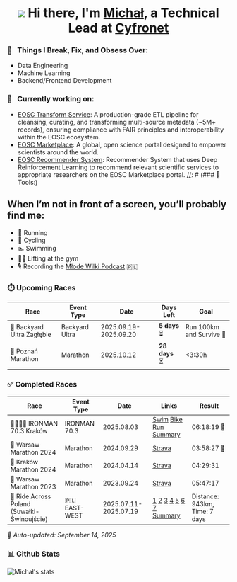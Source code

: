 <div align="center">
   <h1><img src="https://media.giphy.com/media/hvRJCLFzcasrR4ia7z/giphy.gif" width="25px"> Hi there, I'm <a href="https://www.linkedin.com/in/michal-kolomanski/">Michał</a>, a Technical Lead at <a href="https://www.cyfronet.pl/en/4421,main.html">Cyfronet</a></h1>
</div>

### 🧐 &nbsp; Things I Break, Fix, and Obsess Over:
- Data Engineering
- Machine Learning
- Backend/Frontend Development
  
### 🔭 &nbsp; Currently working on:
   - [EOSC Transform Service](https://github.com/cyfronet-fid/transform-service): A production-grade ETL pipeline for cleansing, curating, and transforming multi-source metadata (~5M+ records), ensuring compliance with FAIR principles and interoperability within the EOSC ecosystem.
   - [EOSC Marketplace](https://github.com/cyfronet-fid/eosc-search-service): A global, open science portal designed to empower scientists around the world.
   - [EOSC Recommender System](https://github.com/cyfronet-fid/recommender-system): Recommender System that uses Deep Reinforcement Learning to recommend relevant scientific services to appropriate researchers on the EOSC Marketplace portal.
[//]: # (### 🔨 Tools:)

[//]: # (<p>)

[//]: # (   <a href="https://www.python.org" target="_blank">)

[//]: # (     <img alt="python" style="height: 42px; width: auto;" src="https://raw.githubusercontent.com/Michal-Kolomanski/Michal-Kolomanski/5e67828415e0d4e372b0f846251364c13da68ae3/icons/python.svg">)

[//]: # (   </a>)

[//]: # (   <a href="https://spark.apache.org/docs/latest/api/python/index.html#" target="_blank">)

[//]: # (     <img src="https://github.com/Michal-Kolomanski/Michal-Kolomanski/blob/main/icons/pyspark.svg" alt="pyspark" style="height: 42px; width: auto;"/>)

[//]: # (   </a>)

[//]: # (   <a href="https://solr.apache.org/" target="_blank">)

[//]: # (     <img src="https://github.com/Michal-Kolomanski/Michal-Kolomanski/blob/main/icons/solr.svg" alt="solr" style="height: 42px; width: auto;"/>)

[//]: # (   </a>)

[//]: # (   <a href="https://fastapi.tiangolo.com/" target="_blank">)

[//]: # (     <img src="https://github.com/Michal-Kolomanski/Michal-Kolomanski/blob/main/icons/fastapi.svg" alt="fastapi" style="height: 42px; width: auto;"/>)

[//]: # (   </a>)

[//]: # (   <a href="https://flask.palletsprojects.com/en/3.0.x/" target="_blank">)

[//]: # (     <img src="https://github.com/Michal-Kolomanski/Michal-Kolomanski/blob/main/icons/flask.png" alt="flask" style="height: 42px; width: auto;"/>)

[//]: # (   </a>)

[//]: # (   <a href="https://angular.io/" target="_blank">)

[//]: # (     <img src="https://github.com/Michal-Kolomanski/Michal-Kolomanski/blob/main/icons/angular.svg" alt="angular" style="height: 42px; width: auto;"/>)

[//]: # (   </a>)

[//]: # (   <a href="https://pytorch.org/" target="_blank">)

[//]: # (     <img src="https://raw.githubusercontent.com/Michal-Kolomanski/Michal-Kolomanski/5e67828415e0d4e372b0f846251364c13da68ae3/icons/pytorch.svg" alt="pytorch" style="height: 42px; width: auto;"/>)

[//]: # (   </a>)

[//]: # (   <a href="https://www.tensorflow.org" target="_blank">)

[//]: # (     <img src="https://raw.githubusercontent.com/Michal-Kolomanski/Michal-Kolomanski/5e67828415e0d4e372b0f846251364c13da68ae3/icons/tensorflow.svg" alt="tensorflow" style="height: 42px; width: auto;"/>)

[//]: # (   </a>)

[//]: # (   <a href="https://numpy.org/" target="_blank">)

[//]: # (     <img src="https://raw.githubusercontent.com/Michal-Kolomanski/Michal-Kolomanski/5e67828415e0d4e372b0f846251364c13da68ae3/icons/numpy.svg" alt="numpy" style="height: 42px; width: auto;"/>)

[//]: # (   </a>)

[//]: # (   <a href="https://pandas.pydata.org/" target="_blank">)

[//]: # (     <img src="https://raw.githubusercontent.com/Michal-Kolomanski/Michal-Kolomanski/287fc4556e53bd4e5173bb511023e23ca92b0505/icons/pandas.svg" alt="pandas" style="height: 42px; width: auto;"/>)

[//]: # (   </a>)

[//]: # (   <a href="https://www.mongodb.com/" target="_blank">)

[//]: # (     <img src="https://raw.githubusercontent.com/Michal-Kolomanski/Michal-Kolomanski/287fc4556e53bd4e5173bb511023e23ca92b0505/icons/mongodb.svg" alt="mongodb" style="height: 42px; width: auto;"/>)

[//]: # (   </a>)

[//]: # (   <a href="https://www.postgresql.org/" target="_blank">)

[//]: # (     <img src="https://raw.githubusercontent.com/Michal-Kolomanski/Michal-Kolomanski/287fc4556e53bd4e5173bb511023e23ca92b0505/icons/postgresql.svg" alt="postgresql" style="height: 42px; width: auto;"/>)

[//]: # (   </a>)

[//]: # (   <a href="https://www.docker.com/" target="_blank">)

[//]: # (     <img src="https://raw.githubusercontent.com/Michal-Kolomanski/Michal-Kolomanski/287fc4556e53bd4e5173bb511023e23ca92b0505/icons/docker.svg" alt="docker" style="height: 42px; width: auto;"/>)

[//]: # (   </a>)

[//]: # (   <a href="https://carla.org/" target="_blank">)

[//]: # (     <img src="https://github.com/Michal-Kolomanski/Michal-Kolomanski/blob/main/icons/carla.png" alt="carla" style="height: 42px; width: auto;"/>)

[//]: # (   </a>)

[//]: # (</p>)

## When I’m not in front of a screen, you’ll probably find me:
- 🏃 Running
- 🚴 Cycling
- 🏊 Swimming
- 🏋️‍♂️ Lifting at the gym
- 🎙️ Recording the [Młode Wilki Podcast](https://www.youtube.com/@M%C5%82odeWilkiPodcast) 🇵🇱
### ⏱️ Upcoming Races
| Race | Event Type | Date | Days Left | Goal |
|------|------------|------|-----------|------|
| 🏃 Backyard Ultra Zagłębie | Backyard Ultra | 2025.09.19-2025.09.20 | **5 days** ⏳ | Run 100km and Survive 🙂 |
| 🏃 Poznań Marathon | Marathon | 2025.10.12 | **28 days** ⏳ | <3:30h |

### ✅ Completed Races
| Race | Event Type | Date | Links | Result |
|------|------------|------|-------|--------|
| 🏊‍♂️🚴🏃 IRONMAN 70.3 Kraków | IRONMAN 70.3 | 2025.08.03 | [Swim](https://www.strava.com/activities/15330199249) [Bike](https://www.strava.com/activities/15331983225) [Run](https://www.strava.com/activities/15330206515) [Summary](https://www.instagram.com/p/DNGo1IwsmK0) | 06:18:19 🥇 |
| 🏃 Warsaw Marathon 2024 | Marathon | 2024.09.29 | [Strava](https://www.strava.com/activities/12531323025?utm_source=ios_share&utm_medium=social&share_sig=64733EDE1727629711&fbclid=PAZXh0bgNhZW0CMTEAAafc8yzW3ii9koA5-nxJkRaHQcIKrkDxQwfKWHDcuNoJXgM7RShyWIzuXiA0WQ_aem_mur5gamWZZW6bKzKw2Svjg&_branch_match_id=1401898015619269921&_branch_referrer=H4sIAAAAAAAAAwXB2wqCMBgA4LfprpROViAxLDylZAYTb2SzuS2P%2FJ696Nn7PtF1TXtRlLYDMpANaZpNIatc6S3TfHh7Tfj0mtG0kB%2F9ieJIqJT7Isaq4b3vCJEsPc0L3kl5zmt0WFeTk7%2BIFaS2C%2FltCsbMxdYt7f3aibinvUIxY3vpI4lUHCSElUnZw4GTEscxPlJ3ccdtOHz56gcsYwCy4gmFemwZ6IaAumR%2Fdhh%2BPbAAAAA%3D) | 03:58:27 🥇 |
| 🏃 Kraków Marathon 2024 | Marathon | 2024.04.14 | [Strava](https://www.strava.com/activities/11179716421?share_sig=3UIZY2OL1713105528&utm_medium=social&utm_source=android_share) | 04:29:31 |
| 🏃 Warsaw Marathon 2023 | Marathon | 2023.09.24 | [Strava](https://www.strava.com/activities/9911396841?share_sig=VAA0D44U1713105286&utm_medium=social&utm_source=android_share) | 05:47:17 |
| 🚴 Ride Across Poland (Suwałki-Świnoujście) | 🇵🇱 EAST-WEST | 2025.07.11-2025.07.19 | [1](https://www.strava.com/activities/15092278881) [2](https://www.strava.com/activities/15104903349) [3](https://www.strava.com/activities/15115077577) [4](https://www.strava.com/activities/15127042485) [5](https://www.strava.com/activities/15137970114) [6](https://www.strava.com/activities/15147765776) [7](https://www.strava.com/activities/15158829706) [Summary](https://www.instagram.com/p/DMSU81gMNCl/?img_index=1) | Distance: 943km, Time: 7 days |


*🤖 Auto-updated: September 14, 2025*


















































































### 📊 Github Stats
![Michał's stats](https://github-readme-stats.vercel.app/api?username=Michal-Kolomanski&count_private=true&show_icons=true&theme=radical)
